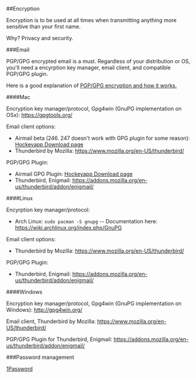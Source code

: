 ##Encryption

Encryption is to be used at all times when transmitting anything more sensitive than your first name. 

Why? Privacy and security. 

###Email

PGP/GPG encrypted email is a must. Regardless of your distribution or OS, you'll need a encyrption key manager, email client, and compatible PGP/GPG plugin. 

Here is a good explanation of [PGP/GPG encryption and how it works.](https://www.mailvelope.com/help#basics)

####Mac

Encryption key manager/protocol, Gpg4win (GnuPG implementation on OSx): https://gpgtools.org/

Email client options:

- Airmail beta (246. 247 doesn't work with GPG plugin for some reason): [Hockeyapp Download page](https://rink.hockeyapp.net/apps/84be85c3331ee1d222fd7f0b59e41b04)
- Thunderbird by Mozilla: https://www.mozilla.org/en-US/thunderbird/

PGP/GPG Plugin:

- Airmail GPG Plugin: [Hockeyapp Download page](https://rink.hockeyapp.net/apps/12d0753a9a3cecd2f00b262409be4ec2)
- Thunderbird, Enigmail: https://addons.mozilla.org/en-us/thunderbird/addon/enigmail/

####Linux

Encyrption key manager/protocol:

- Arch Linux: `sudo pacman -S gnupg` 
-- Documentation here: https://wiki.archlinux.org/index.php/GnuPG 

Email client options:

- Thunderbird by Mozilla: https://www.mozilla.org/en-US/thunderbird/

PGP/GPG Plugin:

- Thunderbird, Enigmail: https://addons.mozilla.org/en-us/thunderbird/addon/enigmail/

####Windows

Encryption key manager/protocol, Gpg4win (GnuPG implementation on Windows): http://gpg4win.org/

Email client, Thunderbird by Mozilla: https://www.mozilla.org/en-US/thunderbird/

PGP/GPG Plugin for Thunderbird, Enigmail: https://addons.mozilla.org/en-us/thunderbird/addon/enigmail/




###Password management

[1Password](https://agilebits.com/onepassword)
